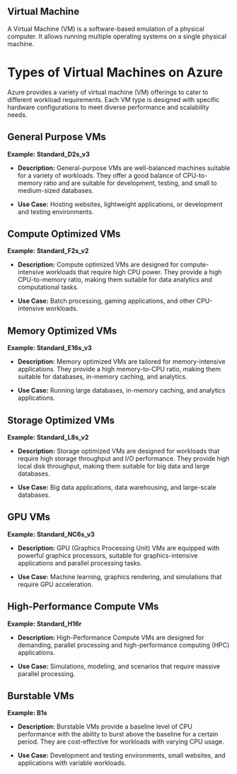 ## Virtual Machine

A Virtual Machine (VM) is a software-based emulation of a physical computer. It allows running multiple operating systems on a single physical machine.

# Types of Virtual Machines on Azure

Azure provides a variety of virtual machine (VM) offerings to cater to different workload requirements. Each VM type is designed with specific hardware configurations to meet diverse performance and scalability needs.

## General Purpose VMs

**Example: Standard_D2s_v3**

- **Description:** General-purpose VMs are well-balanced machines suitable for a variety of workloads. They offer a good balance of CPU-to-memory ratio and are suitable for development, testing, and small to medium-sized databases.

- **Use Case:** Hosting websites, lightweight applications, or development and testing environments.

## Compute Optimized VMs

**Example: Standard_F2s_v2**

- **Description:** Compute optimized VMs are designed for compute-intensive workloads that require high CPU power. They provide a high CPU-to-memory ratio, making them suitable for data analytics and computational tasks.

- **Use Case:** Batch processing, gaming applications, and other CPU-intensive workloads.

## Memory Optimized VMs

**Example: Standard_E16s_v3**

- **Description:** Memory optimized VMs are tailored for memory-intensive applications. They provide a high memory-to-CPU ratio, making them suitable for databases, in-memory caching, and analytics.

- **Use Case:** Running large databases, in-memory caching, and analytics applications.

## Storage Optimized VMs

**Example: Standard_L8s_v2**

- **Description:** Storage optimized VMs are designed for workloads that require high storage throughput and I/O performance. They provide high local disk throughput, making them suitable for big data and large databases.

- **Use Case:** Big data applications, data warehousing, and large-scale databases.

## GPU VMs

**Example: Standard_NC6s_v3**

- **Description:** GPU (Graphics Processing Unit) VMs are equipped with powerful graphics processors, suitable for graphics-intensive applications and parallel processing tasks.

- **Use Case:** Machine learning, graphics rendering, and simulations that require GPU acceleration.

## High-Performance Compute VMs

**Example: Standard_H16r**

- **Description:** High-Performance Compute VMs are designed for demanding, parallel processing and high-performance computing (HPC) applications.

- **Use Case:** Simulations, modeling, and scenarios that require massive parallel processing.

## Burstable VMs

**Example: B1s**

- **Description:** Burstable VMs provide a baseline level of CPU performance with the ability to burst above the baseline for a certain period. They are cost-effective for workloads with varying CPU usage.

- **Use Case:** Development and testing environments, small websites, and applications with variable workloads.
